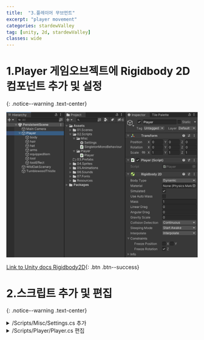 ```yaml
---
title:  "3.플레이어 무브먼트"
excerpt: "player movement"
categories: stardewValley
tag: [unity, 2d, stardewValley]
classes: wide
---
```


# 1.Player 게임오브젝트에 Rigidbody 2D 컴포넌트 추가 및 설정
{: .notice--warning .text-center}

<img src="/img/unity2d/stardewValley/2023-01-28-rigidbody-2d-component.png"/>

[Link to Unity docs Rigidbody2D](https://docs.unity3d.com/kr/2020.3/Manual/class-Rigidbody2D.html){: .btn .btn--success}

# 2.스크립트 추가 및 편집
{: .notice--warning .text-center}

<details>
<summary>/Scripts/Misc/Settings.cs 추가</summary>
<div markdown="1">

```c#
using UnityEngine;

public static class Settings
{
    // Player Movement
    public const float runningSpeed = 5.333f;
    public const float walkingSpeed = 2.666f;
}
```

<div class="notice">
플레이어의 뛰는속도, 걷는속도 수치를 담을 변수를 const 로 저장, 전역으로 접근할 수 있게 static class 로 생성
</div>

</div>
</details>

<details>
<summary>/Scripts/Player/Player.cs 편집</summary>
<div markdown="1">

```c#
using UnityEngine;

public class Player : SingletonMonoBehaviour<Player>
{
    // Movement Parameters
    private float xInput;
    private float yInput;

    private Rigidbody2D rigidBody2D;

    private float movementSpeed;

    protected override void Awake()
    {
        base.Awake();

        rigidBody2D = GetComponent<Rigidbody2D>();
    }

    private void Update()
    {
        #region Player Input
        
        PlayerMovementInput();

        PlayerWalkInput();

        #endregion    
    }

    private void FixedUpdate()
    {
        PlayerMovement();
    }

    private void PlayerMovementInput()
    {
        yInput = Input.GetAxisRaw("Vertical");
        xInput = Input.GetAxisRaw("Horizontal");

        if (yInput != 0 && xInput != 0)
        {
            xInput = xInput * 0.71f;
            yInput = yInput * 0.71f;
        }

        if (xInput != 0 || yInput != 0)
            movementSpeed = Settings.runningSpeed;
    }

    private void PlayerWalkInput()
    {
        if (Input.GetKey(KeyCode.LeftShift) || Input.GetKey(KeyCode.RightShift))
            movementSpeed = Settings.walkingSpeed;
        else
            movementSpeed = Settings.runningSpeed;
    }

    private void PlayerMovement()
    {
        Vector2 move = new Vector2(xInput * movementSpeed * Time.deltaTime, yInput * movementSpeed * Time.deltaTime);

        rigidBody2D.MovePosition(rigidBody2D.position + move);
    }
}
```

<div class="notice">
PlayerMovementInput 메서드와 PlayerWalkInput 메서드의 movementSpeed = Settings.runningSpeed; 부분이 겹쳐 한 쪽을 지워도 작동하지만 후에 수정을 대비해 그대로 두거나 PlayerWalkInput 메서드의 중복되는 부분을 삭제
</div>

</div>
</details>
